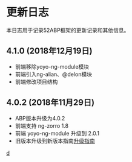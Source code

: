 # 更新日志

本日志用于记录52ABP框架的更新记录和其他信息。

## 4.1.0 (2018年12月19日)
* 前端移除yoyo-ng-module模块
* 前端引入ng-alian、@delon模块
* 前端修改项目结构

## 4.0.2 (2018年11月29日)
* ABP版本升级为4.0.2
* 前端支持  ng-zorro 1.8
* 前端  yoyo-ng-module  升级到 2.0.1
* 旧版本升级到新版本指南[升级指南](https://www.52abp.com/BlogDetails/7)

[d](docs/Home.md)
